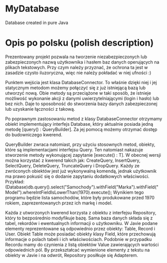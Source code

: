 # MyDatabase
Database created in pure Java

# Opis po polsku (polish description) 
Prezentowany projekt pozwala na tworzenie niezabezpieczonych lub zabezpieczonych nazwą użytkownika i hasłem baz danych operujących na plikach tekstowych. 
Przy czym należy przyznać, że ochrona ta jest w zasadzie czysto iluzoryczna, więc nie należy pokładać w niej ufności :)

Punktem wejścia jest klasa DatabaseConnector. 
To właśnie dzięki niej i jej statycznym metodom możemy połączyć się z już istniejącą bazą lub utworzyć nową.
Obie metody są przeciążone w taki sposób, że istnieje możliwość wykonanie akcji z danymi uwierzytelniającymi (login i hasło) lub bez nich.
Daje to sposobność do stworzenia bazy danych zabezpieczonej lub uzyskanie łączności z takową.

Po poprawnym zastosowaniu metod z klasy DatabaseConnector otrzymamy obiekt implementujący interfejs Database, 
który aktualnie posiada jedną metodę [query() : QueryBuilder]. Za jej pomocą możemy otrzymać dostęp do budowniczego kwerend.

QueryBuilder zwraca natomiast, przy użyciu stosownych metod, obiekty, które są implementacjami interfejsu Query<T>. Ten natomiast nakazuje stworzenie metody wykonującej zapytanie [execute() : T].
W obecnej wersji można korzystać z kwerend takich jak: CreateQuery, InsertQuery, SelectQuery, DeleteQuery, TruncateQuery i DropQuery.
Każdy ze zwróconych obiektów jest już wykonywalną komendą, jednak użytkownik ma prawo pokusić się o dodanie zapytaniu dodatkowych właściwości.
  Przykład: 
(Database)db.query().select("Samochody").withField("Marka").withField("Model").whereIntFieldIsLowerThan(1970).execute();
Wynikiem tego programu będzie lista samochodów, które były produkowane przed 1970 rokiem, zaprezentowanych przez ich markę i model.

Każda z utworzonych kwerend korzysta z obiektu z interfejsu Repository, który to bezpośrednio modyfikuje bazę. 
Sama baza danych składa się z tabel, rekordów i ewentualnych informacji o użytkowniku. 
W Javie podane elementy reprezentowane są odpowiednio przez obiekty: Table, Record i User. 
Obiekt Table może posiadać obiekty klasy Field, które przechowują informacje o polach tabeli i ich właściwościach.
Podobnie w przypadku Recordu mamy do czynienia z listą obiektów Value zawierających wartości odpowiednich pól.
By przekształcać wymienione elementy z tekstu na obiekty w Javie i na odwrót, Repository posiłkuje się Adapterem.

